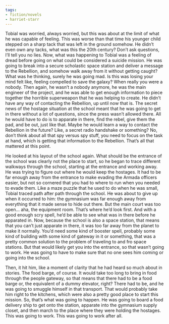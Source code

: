 ```yaml
---
tags:
- fiction/novels
- harriet-starr
---
```


Tobial was worried, always worried, but this was about at the limit of
what he was capable of feeling. This was worse than that time his
younger child stepped on a sharp tack that was left in the ground
somehow. He didn’t even own any tacks, what was this the 20th century?
Don’t ask questions, I’ll tell you no lies. Now, what was happening to
Tobial was a feeling of dread before going on what could be considered a
suicide mission. He was going to break into a secure scholastic space
station and deliver a message to the Rebellion, and somehow walk away
from it without getting caught? What was he thinking, surely he was
going mad. Is this was losing your mind felt like, feeling compelled to
save the galaxy? When really you were a nobody. Then again, he wasn’t a
nobody anymore, he was the main engineer of the project, and he was able
to get enough information to piece together the horrible superweapon
that he was helping to create. He didn’t have any way of contacting the
Rebellion, up until now that is. The secret news of the hostage
situation at the school meant that he was going to get in there without
a lot of questions, since the press wasn’t allowed there. All he would
have to do is to apparate in there, find the rebel, give them the pad,
and be out, just like that. Maybe he would learn a way to contact the
Rebellion in the future? Like, a secret radio handshake or something?
No, don’t think about all that spy versus spy stuff, you need to focus
on the task at hand, which is getting that information to the Rebellion.
That’s all that mattered at this point.

He looked at his layout of the school again. What should be the entrance
of the school was clearly not the place to start, so he began to trace
different walkways through the school, starting at the entrance and
working away. He was trying to figure out where he would keep the
hostages. It had to be far enough away from the entrance to make evading
the Armada officers easier, but not so cornered that you had to where to
run when you needed to evade them. Like a maze puzzle that he used to do
when he was small, Tobial traced path after path through the school. He
was about to give up when it occurred to him: the gymnasium was far
enough away from everything that it made sense to hide out there. But
the main court was too open… aha, the equipment room. That’s where he’d
look first. And with a good enough scry spell, he’d be able to see what
was in there before he apparated in. Now, because the school is also a
space station, that means that you can’t just apparate in there, it was
too far away from the planet to make it normally. You’d need some kind
of booster spell, probably some kind of building with some kind of
gateway in it or something, that was a pretty common solution to the
problem of traveling to and fro space stations. But that would likely
get you into the entrance, so that wasn’t going to work. He was going to
have to make sure that no one sees him coming or going into the school.

Then, it hit him, like a moment of clarity that he had heard so much
about in stories. The food barge, of course. It would take too long to
bring in food through the people gateway, so that means that there had
to be a food barge or, the equivalent of a dummy elevator, right? There
had to be, and he was going to smuggle himself in that transport. That
would probably take him right to the kitchens, which were also a pretty
good place to start this mission. So, that’s what was going to happen.
He was going to board a food delivery ship to get onto the station,
apparate into the gymnasium supply closet, and then march to the place
where they were holding the hostages. This was going to work. This was
going to work after all.
